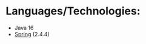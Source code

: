 # Languages/Technologies:

- Java 16
- [Spring](https://mvnrepository.com/artifact/org.springframework) (2.4.4)

